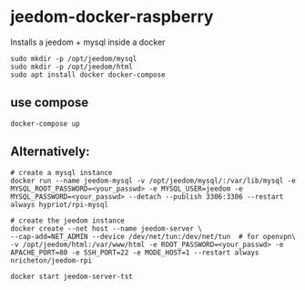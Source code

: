 # jeedom-docker-raspberry

Installs a jeedom + mysql inside a docker

```
sudo mkdir -p /opt/jeedom/mysql
sudo mkdir -p /opt/jeedom/html
sudo apt install docker docker-compose
```

## use compose
```
docker-compose up
```

## Alternatively:

```
# create a mysql instance
docker run --name jeedom-mysql -v /opt/jeedom/mysql/:/var/lib/mysql -e MYSQL_ROOT_PASSWORD=<your_passwd> -e MYSQL_USER=jeedom -e MYSQL_PASSWORD=<your_passwd> --detach --publish 3306:3306 --restart always hypriot/rpi-mysql

# create the jeedom instance
docker create --net host --name jeedom-server \
--cap-add=NET_ADMIN --device /dev/net/tun:/dev/net/tun  # for openvpn\
-v /opt/jeedom/html:/var/www/html -e ROOT_PASSWORD=<your_passwd> -e APACHE_PORT=80 -e SSH_PORT=22 -e MODE_HOST=1 --restart always nricheton/jeedom-rpi

docker start jeedom-server-tst
```
